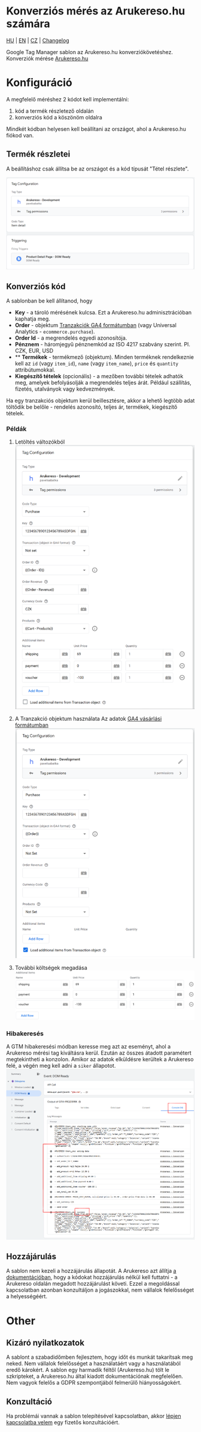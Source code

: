 # Konverziós mérés az Arukereso.hu számára

[HU](https://github.com/pavelsabatka/gtm-arukereso/blob/master/README.md) | [EN](https://github.com/pavelsabatka/gtm-arukereso/blob/master/README-EN.md) | [CZ](https://github.com/pavelsabatka/gtm-arukereso/blob/master/README.md) | [Changelog](https://github.com/pavelsabatka/gtm-arukereso/blob/master/CHANGELOG.md)

Google Tag Manager sablon az Arukereso.hu konverziókövetéshez.
Konverziók mérése [Arukereso.hu](https://www.arukereso.hu/static/conversion-measurement.html)


# Konfiguráció
A megfelelő méréshez 2 kódot kell implementálni:
1. kód a termék részletező oldalán
2. konverziós kód a köszönöm oldalra

Mindkét kódban helyesen kell beállítani az országot, ahol a Arukereso.hu fiókod van.

## Termék részletei
A beállításhoz csak állítsa be az országot és a kód típusát "Tétel részlete".

![GTM sablon beállítása a Arukereso.hu termék részlet kódhoz](https://github.com/pavelsabatka/gtm-arukereso/blob/main/img/arukereso-product-detail-page.png)

## Konverziós kód
A sablonban be kell állítanod, hogy
* **Key** - a tároló mérésének kulcsa. Ezt a Arukereso.hu adminisztrációban kaphatja meg.
* **Order** - objektum [Tranzakciók GA4 formátumban](https://developers.google.com/analytics/devguides/collection/ga4/set-up-ecommerce) (vagy Universal Analytics - `ecommerce.purchase`).
* **Order Id** - a megrendelés egyedi azonosítója.
* **Pénznem** - háromjegyű pénznemkód az ISO 4217 szabvány szerint. Pl. CZK, EUR, USD
* ** **Termékek** - termékmező (objektum). Minden terméknek rendelkeznie kell az `id` (vagy `item_id`), `name` (vagy `item_name`), `price` és `quantity` attribútumokkal.
* **Kiegészítő tételek** (opcionális) - a mezőben további tételek adhatók meg, amelyek befolyásolják a megrendelés teljes árát. Például szállítás, fizetés, utalványok vagy kedvezmények.

Ha egy tranzakciós objektum kerül beillesztésre, akkor a lehető legtöbb adat töltődik be belőle - rendelés azonosító, teljes ár, termékek, kiegészítő tételek.

### Példák
1. Letöltés változókból
![GTM sablonok konfigurálása Arukereso.hu konverziós kódhoz](https://github.com/pavelsabatka/gtm-arukereso/blob/main/img/arukereso-purchase-rows.png)

2. A Tranzakció objektum használata
Az adatok [GA4 vásárlási formátumban](https://developers.google.com/analytics/devguides/collection/ga4/set-up-ecommerce)
![GTM sablon konfigurálása Arukereso.hu konverziós kódhoz - objektum](https://github.com/pavelsabatka/gtm-arukereso/blob/main/img/arukereso-purchase-object.png)

3. További költségek megadása
![GTM sablon konfiguráció a Arukereso.hu konverziós kódhoz - további költségek](https://github.com/pavelsabatka/gtm-arukereso/blob/main/img/arukereso-purchase-additiona-items.png)


### Hibakeresés
A GTM hibakeresési módban keresse meg azt az eseményt, ahol a Arukereso mérési tag kiváltásra kerül. Ezután az összes átadott paramétert megtekintheti a konzolon.
Amikor az adatok elküldésre kerültek a Arukereso felé, a végén meg kell adni a `siker` állapotot.
![GTM sablon hibakeresés a Arukereso.hu számára](https://github.com/pavelsabatka/gtm-arukereso/blob/main/img/arukereso-debug.png)


## Hozzájárulás
A sablon nem kezeli a hozzájárulás állapotát.
A Arukereso azt állítja [a dokumentációban](https://www.arukereso.hu/static/conversion-measurement.html), hogy a kódokat hozzájárulás nélkül kell futtatni - a Arukereso oldalán megadott hozzájárulást követi. Ezzel a megoldással kapcsolatban azonban konzultáljon a jogászokkal, nem vállalok felelősséget a helyességéért.

# Other

## Kizáró nyilatkozatok
A sablont a szabadidőmben fejlesztem, hogy időt és munkát takarítsak meg neked. Nem vállalok felelősséget a használatáért vagy a használatából eredő károkért.
A sablon egy harmadik féltől (Arukereso.hu) tölt le szkripteket, a Arukereso.hu által kiadott dokumentációnak megfelelően. Nem vagyok felelős a GDPR szempontjából felmerülő hiányosságokért.

## Konzultáció
Ha problémái vannak a sablon telepítésével kapcsolatban, akkor [lépjen kapcsolatba velem](https://www.sabatka.net/kontakt) egy fizetős konzultációért.